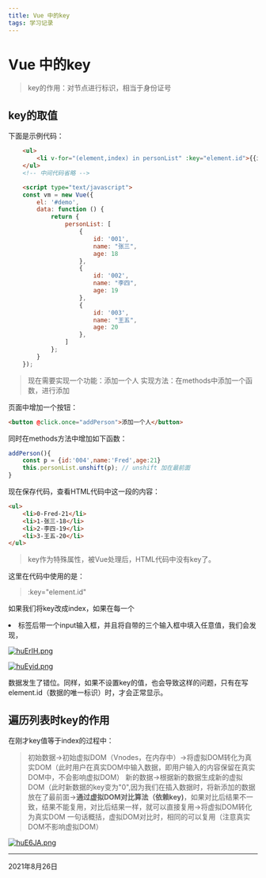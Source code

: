 ```yaml
---
title: Vue 中的key
tags: 学习记录
---
```


# Vue 中的key

> key的作用：对节点进行标识，相当于身份证号

## key的取值
下面是示例代码：
```html
    <ul>
        <li v-for="(element,index) in personList" :key="element.id">{{index}}-{{ element.name }}-{{ element.age }}</li>
    </ul>
    <!-- 中间代码省略 -->

    <script type="text/javascript">
    const vm = new Vue({
        el: '#demo',
        data: function () {
            return {
                personList: [
                    {
                        id: '001',
                        name: "张三",
                        age: 18
                    },
                    {
                        id: '002',
                        name: "李四",
                        age: 19
                    },
                    {
                        id: '003',
                        name: "王五",
                        age: 20
                    },
                ]
            };
        }
    });
```

> 现在需要实现一个功能：添加一个人
> 实现方法：在methods中添加一个函数，进行添加

页面中增加一个按钮：
```html
<button @click.once="addPerson">添加一个人</button>
```

同时在methods方法中增加如下函数：

```javascript
addPerson(){
	const p = {id:'004',name:'Fred',age:21}
	this.personList.unshift(p); // unshift 加在最前面
}

```

现在保存代码，查看HTML代码中这一段的内容：

```html
<ul>
    <li>0-Fred-21</li>
    <li>1-张三-18</li>
    <li>2-李四-19</li>
    <li>3-王五-20</li>
</ul>
```
> key作为特殊属性，被Vue处理后，HTML代码中没有key了。

这里在代码中使用的是：

>:key="element.id"

如果我们将key改成index，如果在每一个<li>标签后带一个input输入框，并且将自带的三个输入框中填入任意值，我们会发现，

[![huErIH.png](https://z3.ax1x.com/2021/08/26/huErIH.png)](https://imgtu.com/i/huErIH)

[![huEyid.png](https://z3.ax1x.com/2021/08/26/huEyid.png)](https://imgtu.com/i/huEyid)

数据发生了错位。同样，如果不设置key的值，也会导致这样的问题，只有在写element.id（数据的唯一标识）时，才会正常显示。

## 遍历列表时key的作用
在刚才key值等于index的过程中：
> 初始数据->初始虚拟DOM（Vnodes，在内存中）->将虚拟DOM转化为真实DOM（此时用户在真实DOM中输入数据，即用户输入的内容保留在真实DOM中，不会影响虚拟DOM）
> 新的数据->根据新的数据生成新的虚拟DOM（此时新数据的key变为"0",因为我们在插入数据时，将新添加的数据放在了最前面->**通过虚拟DOM对比算法（依赖key)**，如果对比后结果不一致，结果不能复用，对比后结果一样，就可以直接复用->将虚拟DOM转化为真实DOM
> 一句话概括，虚拟DOM对比时，相同的可以复用（注意真实DOM不影响虚拟DOM）

[![huE6JA.png](https://z3.ax1x.com/2021/08/26/huE6JA.png)](https://imgtu.com/i/huE6JA)







<!--more--> 

---

2021年8月26日

